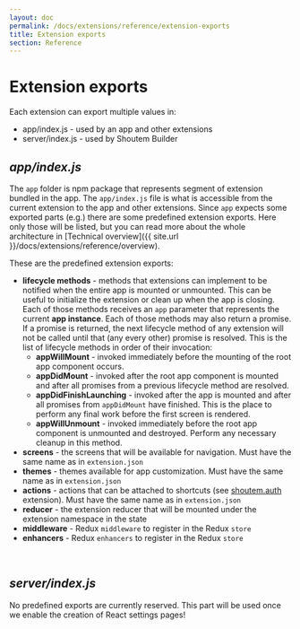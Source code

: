 ```yaml
---
layout: doc
permalink: /docs/extensions/reference/extension-exports
title: Extension exports
section: Reference
---
```


# Extension exports

Each extension can export multiple values in:

- app/index.js - used by an app and other extensions
- server/index.js - used by Shoutem Builder

## _app/index.js_

The `app` folder is npm package that represents segment of extension bundled in the app. The `app/index.js` file is what is accessible from the current extension to the app and other extensions. Since `app` expects some exported parts (e.g.) there are some predefined extension exports. Here only those will be listed, but you can read more about the whole architecture in [Technical overview]({{ site.url }}/docs/extensions/reference/overview).

These are the predefined extension exports:

- **lifecycle methods** - methods that extensions can implement to be notified when the entire app is mounted or unmounted. This can be useful to initialize the extension or clean up when the app is closing. Each of those methods receives an `app` parameter that represents the current **app instance**. Each of those methods may also return a promise. If a promise is returned, the next lifecycle method of any extension will not be called until that (any every other) promise is resolved. This is the list of lifecycle methods in order of their invocation:
    - **appWillMount** - invoked immediately before the mounting of the root app component occurs.
    - **appDidMount** - invoked after the root app component is mounted and after all promises from a previous lifecycle method are resolved.
    - **appDidFinishLaunching** - invoked after the app is mounted and after all promises from `appDidMount` have finished. This is the place to perform any final work before the first screen is rendered.
    - **appWillUnmount** - invoked immediately before the root app component is unmounted and destroyed. Perform any necessary cleanup in this method.
- **screens** - the screens that will be available for navigation. Must have the same name as in `extension.json`
- **themes** - themes available for app customization. Must have the same name as in `extension.json`
- **actions** - actions that can be attached to shortcuts (see [shoutem.auth](https://github.com/shoutem/extensions/tree/master/shoutem-auth) extension). Must have the same name as in `extension.json`
- **reducer** - the extension reducer that will be mounted under the extension namespace in the state
- **middleware** - Redux `middleware` to register in the Redux `store`
- **enhancers** - Redux `enhancers` to register in the Redux `store`

<br />

## _server/index.js_

No predefined exports are currently reserved. This part will be used once we enable the creation of React settings pages!
